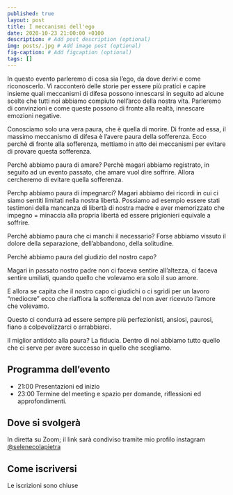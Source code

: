 ```yaml
---
published: true
layout: post
title: I meccanismi dell'ego
date: 2020-10-23 21:00:00 +0100
description: # Add post description (optional)
img: posts/.jpg # Add image post (optional)
fig-caption: # Add figcaption (optional)
tags: []
---
```

In questo evento parleremo di cosa sia l’ego, da dove derivi e come riconoscerlo. Vi racconterò delle storie per essere più pratici e capire insieme quali meccanismi di difesa possono innescarsi in seguito ad alcune scelte che tutti noi abbiamo compiuto nell’arco della nostra vita. Parleremo di convinzioni e come queste possono di fronte alla realtà, innescare emozioni negative.

Conosciamo solo una vera paura, che è quella di morire. Di fronte ad essa, il massimo meccanismo di difesa è l’avere paura della sofferenza. Ecco perchè di fronte alla sofferenza, mettiamo in atto dei meccanismi per evitare di provare questa sofferenza.

Perchè abbiamo paura di amare? Perchè magari abbiamo registrato, in seguito ad un evento passato, che amare vuol dire soffrire. Allora cercheremo di evitare quella sofferenza.

Perchp abbiamo paura di impegnarci? Magari abbiamo dei ricordi in cui ci siamo sentiti limitati nella nostra libertà. Possiamo ad esempio essere stati testimoni della mancanza di libertà di nostra madre e aver memorizzato che impegno = minaccia alla propria libertà ed essere prigionieri equivale a soffrire.

Perchè abbiamo paura che ci manchi il necessario? Forse abbiamo vissuto il dolore della separazione, dell’abbandono, della solitudine.


Perchè abbiamo paura del giudizio del nostro capo?

Magari in passato nostro padre non ci faceva sentire all’altezza, ci faceva sentire umiliati, quando quello che volevamo era solo il suo amore.

E allora se capita che il nostro capo ci giudichi o ci sgridi per un lavoro “mediocre” ecco che riaffiora la sofferenza del non aver ricevuto l’amore che volevamo.

Questo ci condurrà ad essere sempre più perfezionisti, ansiosi, paurosi, fiano a colpevolizzarci o arrabbiarci.

Il miglior antidoto alla paura?
La fiducia.
Dentro di noi abbiamo tutto quello che ci serve per avere successo in quello che scegliamo.

## Programma dell’evento
* 21:00 Presentazioni ed inizio
* 23:00 Termine del meeting e spazio per domande, riflessioni ed approfondimenti.

## Dove si svolgerà
In diretta su Zoom; il link sarà condiviso tramite mio profilo instagram [@selenecolapietra](https://instagram.com/selenecolapietra)

## Come iscriversi
Le iscrizioni sono chiuse
